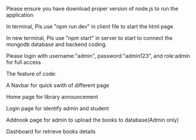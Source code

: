 Please ensure you have download proper version of node.js to run the application 

In terminal, Pls use "npm run dev" in client file to start the html page

In new terminal, Pls use "npm start" in server to start to connect the mongodb database and backend coding.

Please login with username:"admin", password:"admin123", and role:admin for full access

The feature of code:

A Navbar for quick swith of different page

Home page for library announcement 

Login page for identify admin and student

Addnook page for admin to upload the books to database(Admin only)

Dashboard for retrieve books details
